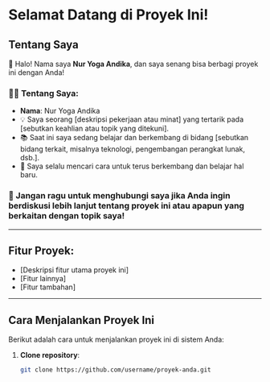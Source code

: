 # Selamat Datang di Proyek Ini!

## Tentang Saya

👋 Halo! Nama saya **Nur Yoga Andika**, dan saya senang bisa berbagi proyek ini dengan Anda!

### 👨‍💻 Tentang Saya:
- **Nama**: Nur Yoga Andika
- 💡 Saya seorang [deskripsi pekerjaan atau minat] yang tertarik pada [sebutkan keahlian atau topik yang ditekuni].
- 📚 Saat ini saya sedang belajar dan berkembang di bidang [sebutkan bidang terkait, misalnya teknologi, pengembangan perangkat lunak, dsb.].
- 🌱 Saya selalu mencari cara untuk terus berkembang dan belajar hal baru.

### 💬 Jangan ragu untuk menghubungi saya jika Anda ingin berdiskusi lebih lanjut tentang proyek ini atau apapun yang berkaitan dengan topik saya!

---

## Fitur Proyek:
- [Deskripsi fitur utama proyek ini]
- [Fitur lainnya]
- [Fitur tambahan]

---

## Cara Menjalankan Proyek Ini

Berikut adalah cara untuk menjalankan proyek ini di sistem Anda:

1. **Clone repository**:
   ```bash
   git clone https://github.com/username/proyek-anda.git
